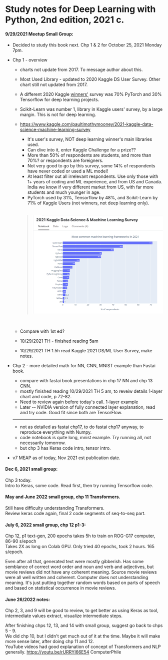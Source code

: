 # Study notes for Deep Learning with Python, 2nd edition, 2021 c.  

#### 9/29/2021 Meetup Small Group:  

 * Decided to study this book next.  Chp 1 & 2 for October 25, 2021 Monday 7pm.  
 * Chp 1 - overview
   - charts not update from 2017.  To message author about this.  
   - Most Used Library - updated to 2020 Kaggle DS User Survey. Other chart still not updated from 2017. 

   - A different 2020 Kaggle <u>winners'</u> survey was 70% PyTorch and 30% Tensorflow for deep learning projects.  

   - Scikit-Learn was number 1, library in Kaggle users' survey, by a large margin. This is not for deep learning.

   - https://www.kaggle.com/paultimothymooney/2021-kaggle-data-science-machine-learning-survey  
      - It's user's survey, NOT deep learning winner's main libraries used.  
      - Can dive into it, enter Kaggle Challenge for a prize?? 
      - More than 50% of respondents are students, and more than 70%? or respondents are foreigners.  
      - Not very good to go by this survey, some 14% of respondents have never coded or used a ML model!  
      - At least filter out all irrelevant respondents. Use only those with 1+ years of coding and ML experience, and from US and Canada.  India we know if very different market from US, with far more students and much younger in age.  
      - PyTorch used by 31%, Tensorflow by 48%, and Scikit-Learn by 71% of Kaggle Users (not winners, not deep learning only).    
        <br />
     >  <img src="./images/2021-Kaggle-DSML-Survey.png" alt="Kaggle 2021 DS/ML User Survey" width="700px" />
     <br />
   - Compare with 1st ed? 
   - 10/29/2021 TH - finished reading 5am 
   - 10/29/2021 TH 1.5h read Kaggle 2021 DS/ML User Survey, make notes. 


 * Chp 2 - more detailed math for NN, CNN, MNIST example than Fastai book.  
   - compare with fastai book presentations in chp 17 NN and chp 13 CNN.  
   - mostly finished reading 10/29/2021 TH 5 am, to reveiw details 1-layer chart and code, p 72-82.  
   - Need to review again before today's call.  1-layer example  
   - Later -- NVIDIA version of fully connected layer explanation, read and try code.  Good fit since both are TensorFlow.  
   - ---  
   - not as detailed as fastai chp17, to do fastai chp17 anyway, to reproduce everything with Numpy.  
   - code notebook is quite long, mnist example. Try running all, not necessarily tomorrow.    
   - but chp 3 has Keras code intro, tensor intro.  
 * v7 MEAP as of today, Nov 2021 est publication date.  

#### Dec 6, 2021 small group:  
Chp 3 today.  
Intro to Keras, some code.  Read first, then try running Tensorflow code.  

#### May and June 2022 small group, chp 11 Transformers.  

Still have difficulty understanding Transformers.  
Review keras code again, final 2 code segments of seq-to-seq part.


#### July 6, 2022 small group, chp 12 p1-3:  

Chp 12, p1 text-gen, 200 epochs takes 5h to train on ROG-G17 computer,  
86-90 s/epoch  
Takes 2X as long on Colab GPU. Only tried 40 epochs, took 2 hours. 
165 s/epoch.  

Even after all that, generated text were mostly gibberish.  Has some semblance of correct word order and noun and verb and adjectives, but movie reviews did not have any coherent meaning.  Source movie reviews were all well written and coherent. Computer does not understanding meaning. It's just putting together random words based on parts of speech and based on statistical occurrence in movie reviews.  

#### June 26/2022 notes:  
Chp 2, 3, and 9 will be good to review, to get better as using Keras as tool, intermediate values extract, visualize intermediate steps.  

After finishing chps 12, 13, and 14 with small group, suggest go back to chps 5 - 9.  
We did chp 10, but I didn't get much out of it at the time.  Maybe it will make more sense later, after doing chp 11 and 12.  
YouTube videos had good explanation of concept of Transformers and NLP generally.  https://youtu.be/rURRYI66E54  ComputerPhile  

